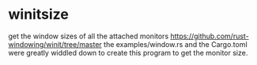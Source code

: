 # winitsize
get the window sizes of all the attached monitors
https://github.com/rust-windowing/winit/tree/master
the examples/window.rs and the Cargo.toml were greatly 
widdled down to create this program to get the monitor size.
